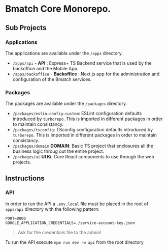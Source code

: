 # Bmatch Core Monorepo.

## Sub Projects
### Applications
The applications are available under the `/apps` directory.

- `/apps/api` - **API** : Express+ TS Backend service that is used by the backoffice and the Mobile App.
- `/apps/backoffice` - **Backoffice** : Next.js app for the administration and configuration of the Bmatch services.


### Packages
The packages are available under the `/packages` directory.

- `/packages/eslin-config-custom`: ESLint configuration defaults introduced by `turborepo`. This is imported in different packages in order to maintain consistancy.
- `/packages/tsconfig`: TSconfig configuration defaults introduced by `turborepo`. This is imported in different packages in order to maintain consistancy.
- `/packages/domain` **DOMAIN**: Basic TS project that enclosures all the business logic throug out the entire project.
- `/packages/ui` **UI Ki**: Core React components to use through the web projects.

## Instructions

### API
In order to run the API a `.env.local` file must be placed in the root of `apps/api` directory with the following pattern:

```
PORT=8000
GOOGLE_APPLICATION_CREDENTIALS=./service-account-key.json
```

> Ask for the credentials file to the admin!

Tu run the API execute `npm run dev -w api` from the root directory
